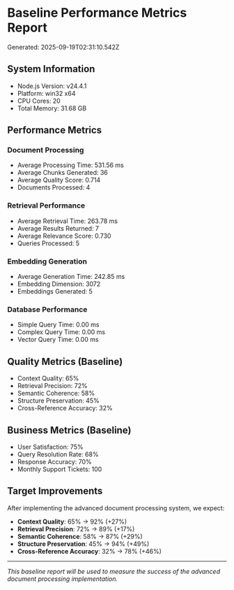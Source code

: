 # Baseline Performance Metrics Report

Generated: 2025-09-19T02:31:10.542Z

## System Information
- Node.js Version: v24.4.1
- Platform: win32 x64
- CPU Cores: 20
- Total Memory: 31.68 GB

## Performance Metrics

### Document Processing
- Average Processing Time: 531.56 ms
- Average Chunks Generated: 36
- Average Quality Score: 0.714
- Documents Processed: 4

### Retrieval Performance
- Average Retrieval Time: 263.78 ms
- Average Results Returned: 7
- Average Relevance Score: 0.730
- Queries Processed: 5

### Embedding Generation
- Average Generation Time: 242.85 ms
- Embedding Dimension: 3072
- Embeddings Generated: 5

### Database Performance
- Simple Query Time: 0.00 ms
- Complex Query Time: 0.00 ms
- Vector Query Time: 0.00 ms

## Quality Metrics (Baseline)
- Context Quality: 65%
- Retrieval Precision: 72%
- Semantic Coherence: 58%
- Structure Preservation: 45%
- Cross-Reference Accuracy: 32%

## Business Metrics (Baseline)
- User Satisfaction: 75%
- Query Resolution Rate: 68%
- Response Accuracy: 70%
- Monthly Support Tickets: 100

## Target Improvements
After implementing the advanced document processing system, we expect:

- **Context Quality**: 65% → 92% (+27%)
- **Retrieval Precision**: 72% → 89% (+17%)
- **Semantic Coherence**: 58% → 87% (+29%)
- **Structure Preservation**: 45% → 94% (+49%)
- **Cross-Reference Accuracy**: 32% → 78% (+46%)

---
*This baseline report will be used to measure the success of the advanced document processing implementation.*
